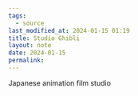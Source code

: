 ```yaml
---
tags:
  - source
last_modified_at: 2024-01-15 01:19
title: Studio Ghibli
layout: note
date: 2024-01-15
permalink:
---
```


Japanese animation film studio
